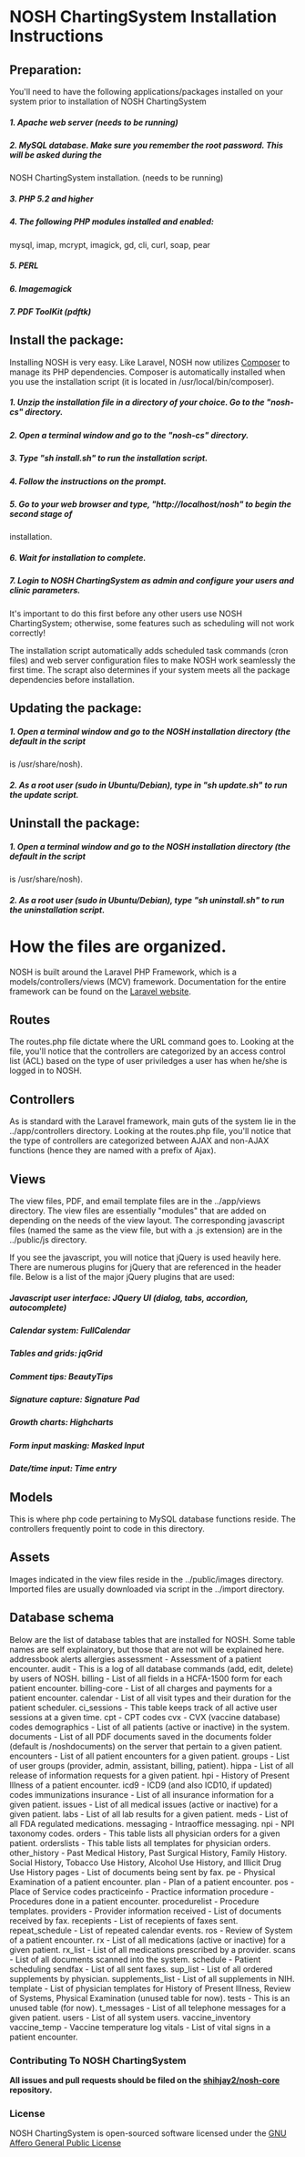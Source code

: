 # NOSH ChartingSystem Installation Instructions

## Preparation:
You'll need to have the following applications/packages installed on your system prior to installation
of NOSH ChartingSystem

##### 1. Apache web server (needs to be running)
##### 2. MySQL database.  Make sure you remember the root password.  This will be asked during the
NOSH ChartingSystem installation. (needs to be running)
##### 3. PHP 5.2 and higher
##### 4. The following PHP modules installed and enabled: 
mysql, imap, mcrypt, imagick, gd, cli, curl, soap, pear
##### 5. PERL
##### 6. Imagemagick
##### 7. PDF ToolKit (pdftk)

## Install the package:
Installing NOSH is very easy.  Like Laravel, NOSH now utilizes [Composer](http://getcomposer.org) to manage its 
PHP dependencies.  Composer is automatically installed when you use the installation script (it is located in /usr/local/bin/composer).

##### 1. Unzip the installation file in a directory of your choice.  Go to the "nosh-cs" directory.
##### 2. Open a terminal window and go to the "nosh-cs" directory.
##### 3. Type "sh install.sh" to run the installation script.
##### 4. Follow the instructions on the prompt.
##### 5. Go to your web browser and type, "http://localhost/nosh" to begin the second stage of
installation.
##### 6. Wait for installation to complete.
##### 7. Login to NOSH ChartingSystem as admin and configure your users and clinic parameters.
It's important to do this first before any other users use NOSH ChartingSystem; otherwise, 
some features such as scheduling will not work correctly!

The installation script automatically adds scheduled task commands (cron files) and web server configuration files to make NOSH 
work seamlessly the first time.  The scrapt also determines if your system meets all the package dependencies before installation.

## Updating the package:
##### 1. Open a terminal window and go to the NOSH installation directory (the default in the script
is /usr/share/nosh).
##### 2. As a root user (sudo in Ubuntu/Debian), type in "sh update.sh" to run the update script.

## Uninstall the package:
##### 1. Open a terminal window and go to the NOSH installation directory (the default in the script
is /usr/share/nosh).
##### 2. As a root user (sudo in Ubuntu/Debian), type "sh uninstall.sh" to run the uninstallation script.

# How the files are organized.

NOSH is built around the Laravel PHP Framework, which is a models/controllers/views (MCV) framework.
Documentation for the entire framework can be found on the [Laravel website](http://laravel.com/docs).

## Routes
The routes.php file dictate where the URL command goes to.  Looking at the file, you'll notice that the controllers are
categorized by an access control list (ACL) based on the type of user priviledges a user has when he/she is logged in to NOSH.

## Controllers
As is standard with the Laravel framework, main guts of the system lie in the ../app/controllers directory.  Looking at the
routes.php file, you'll notice that the type of controllers are categorized between AJAX and non-AJAX functions (hence they 
are named with a prefix of Ajax).

## Views
The view files, PDF, and email template files are in the ../app/views directory.  The view files are essentially "modules" that
are added on depending on the needs of the view layout.
The corresponding javascript files (named the same as the view file, but with a .js extension) are in the ../public/js directory.

If you see the javascript, you will notice that jQuery is used heavily here.  There are numerous plugins for jQuery that are 
referenced in the header file.  Below is a list of the major jQuery plugins that are used:
##### Javascript user interface: JQuery UI (dialog, tabs, accordion, autocomplete)
##### Calendar system: FullCalendar
##### Tables and grids: jqGrid
##### Comment tips: BeautyTips
##### Signature capture: Signature Pad
##### Growth charts: Highcharts
##### Form input masking: Masked Input
##### Date/time input: Time entry

## Models
This is where php code pertaining to MySQL database functions reside.  The controllers frequently point to code in this 
directory.

## Assets
Images indicated in the view files reside in the ../public/images directory.
Imported files are usually downloaded via script in the ../import directory.

## Database schema
Below are the list of database tables that are installed for NOSH.  Some table names are self explainatory, but those that are not
will be explained here.
	addressbook
	alerts
	allergies
	assessment - Assessment of a patient encounter.
	audit - This is a log of all database commands (add, edit, delete) by users of NOSH.
	billing - List of all fields in a HCFA-1500 form for each patient encounter.
	billing-core - List of all charges and payments for a patient encounter.
	calendar - List of all visit types and their duration for the patient scheduler.
	ci_sessions - This table keeps track of all active user sessions at a given time.
	cpt - CPT codes
	cvx - CVX (vaccine database) codes
	demographics - List of all patients (active or inactive) in the system.
	documents - List of all PDF documents saved in the documents folder (default is /noshdocuments) on the server that pertain to a
		given patient.
	encounters - List of all patient encounters for a given patient.
	groups - List of user groups (provider, admin, assistant, billing, patient).
	hippa - List of all release of information requests for a given patient.
	hpi - History of Present Illness of a patient encounter.
	icd9 - ICD9 (and also ICD10, if updated) codes
	immunizations
	insurance - List of all insurance information for a given patient.
	issues - List of all medical issues (active or inactive) for a given patient.
	labs - List of all lab results for a given patient.
	meds - List of all FDA regulated medications.
	messaging - Intraoffice messaging.
	npi - NPI taxonomy codes.
	orders - This table lists all physician orders for a given patient.
	orderslists - This table lists all templates for physician orders.
	other_history - Past Medical History, Past Surgical History, Family History. Social History, Tobacco Use History, Alcohol Use 
		History, and Illicit Drug Use History
	pages - List of documents being sent by fax.
	pe - Physical Examination of a patient encounter.
	plan - Plan of a patient encounter.
	pos - Place of Service codes
	practiceinfo - Practice information
	procedure - Procedures done in a patient encounter.
	procedurelist - Procedure templates.
	providers - Provider information
	received - List of documents received by fax.
	recepients - List of recepients of faxes sent.
	repeat_schedule - List of repeated calendar events.
	ros - Review of System of a patient encounter.
	rx - List of all medications (active or inactive) for a given patient.
	rx_list - List of all medications prescribed by a provider.
	scans - List of all documents scanned into the system.
	schedule - Patient scheduling
	sendfax - List of all sent faxes.
	sup_list - List of all ordered supplements by physician.
	supplements_list - List of all supplements in NIH.
	template - List of physician templates for History of Present Illness, Review of Systems, Physical Examination (unused table for 
		now).
	tests - This is an unused table (for now).
	t_messages - List of all telephone messages for a given patient.
	users - List of all system users.
	vaccine_inventory
	vaccine_temp - Vaccine temperature log
	vitals - List of vital signs in a patient encounter.

### Contributing To NOSH ChartingSystem

**All issues and pull requests should be filed on the [shihjay2/nosh-core](http://github.com/shihjay2/nosh-core) repository.**

### License

NOSH ChartingSystem is open-sourced software licensed under the [GNU Affero General Public License](http://www.gnu.org/licenses/)
